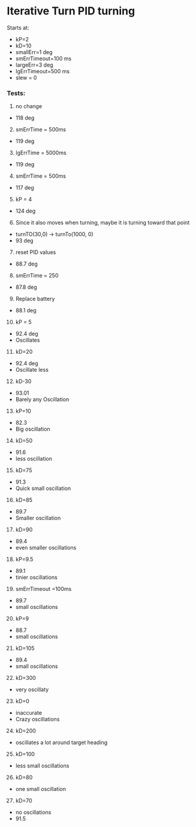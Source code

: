 # Iterative Turn PID turning
Starts at: 
  - kP=2
  - kD=10
  - smallErr=1 deg
  - smErrTimeout=100 ms
  - largeErr=3 deg
  - lgErrTimeout=500 ms
  - slew = 0

### Tests:
1. no change
  - 118 deg
2. smErrTime = 500ms
  - 119 deg
3. lgErrTime = 5000ms
  - 119 deg
4. smErrTime = 500ms
  - 117 deg
5. kP = 4
  - 124 deg
6. Since it also moves when turning, maybe it is turning toward that point
- turnTO(30,0) -> turnTo(1000, 0)
- 93 deg
7. reset PID values
- 88.7 deg
8. smErrTime = 250
- 87.8 deg
9. Replace battery
- 88.1 deg
10. kP = 5
- 92.4 deg
- Oscillates
11. kD=20
- 92.4 deg
- Oscillate less
12. kD-30
- 93.01
- Barely any Oscillation
13. kP=10
- 82.3
- Big oscillation
14. kD=50
- 91.6
- less oscillation
15. kD=75
- 91.3
- Quick small oscillation
16. kD=85
- 89.7
- Smaller oscillation
17. kD=90
- 89.4
- even smaller oscillations
18. kP=9.5
- 89.1
- tinier oscillations
19. smErrTimeout =100ms
- 89.7
- small oscillations
20. kP=9
- 88.7
- small oscillations
21. kD=105
- 89.4
- small oscillations
22. kD=300
- very oscillaty
23. kD=0
- inaccurate
- Crazy oscillations
24. kD=200
- oscillates a lot around target heading
25. kD=100
- less small oscillations
26. kD=80
- one small oscillation
27. kD=70
- no oscillations
- 91.5